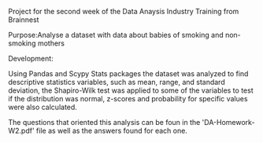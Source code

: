 Project for the second week of the Data Anaysis Industry Training from Brainnest 

Purpose:Analyse a dataset with data about babies of smoking and non-smoking mothers
  
Development:  
  
Using Pandas and Scypy Stats packages the dataset was analyzed to find descriptive statistics variables, such as mean, range, and standard deviation, the Shapiro-Wilk test was applied to some of the variables to test if the distribution was normal, z-scores and probability for specific values were also calculated.
      
The questions that oriented this analysis can be foun in the 'DA-Homework-W2.pdf' file as well as the answers found for each one.